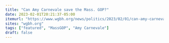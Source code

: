 ```yaml
---
title: "Can Amy Carnevale save the Mass. GOP?"
date: 2023-02-01T20:21:37-05:00
itemurl: "https://www.wgbh.org/news/politics/2023/02/01/can-amy-carnevale-save-the-mass-gop"
sites: "wgbh.org"
tags: ["featured", "MassGOP", "Amy Carnevale"]
draft: false
---
```


